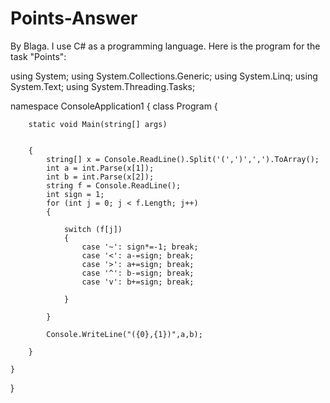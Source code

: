 # Points-Answer
By Blaga.
I use C# as a programming language. Here is the program for the task "Points":

using System;
using System.Collections.Generic;
using System.Linq;
using System.Text;
using System.Threading.Tasks;

namespace ConsoleApplication1
{
    class Program
    {   
   
        
        
        static void Main(string[] args)


        {
            string[] x = Console.ReadLine().Split('(',')',',').ToArray();
            int a = int.Parse(x[1]);
            int b = int.Parse(x[2]);
            string f = Console.ReadLine();
            int sign = 1;
            for (int j = 0; j < f.Length; j++)
            {
                
                switch (f[j])
                {
                    case '~': sign*=-1; break;
                    case '<': a-=sign; break;
                    case '>': a+=sign; break;
                    case '^': b-=sign; break;
                    case 'v': b+=sign; break;
                
                }
            
            }

            Console.WriteLine("({0},{1})",a,b);

        }

    }
}
